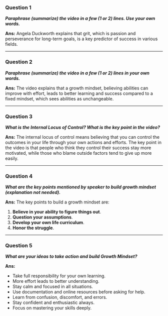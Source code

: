 ### Question 1
***Paraphrase (summarize) the video in a few (1 or 2) lines. Use your own words.***

**Ans:**
Angela Duckworth explains that grit, which is passion and perseverance for long-term goals, is a key predictor of success in various fields.

---

### Question 2
***Paraphrase (summarize) the video in a few (1 or 2) lines in your own words.***

**Ans:**
The video explains that a growth mindset, believing abilities can improve with effort, leads to better learning and success compared to a fixed mindset, which sees abilities as unchangeable. 

---

### Question 3
***What is the Internal Locus of Control? What is the key point in the video?***

**Ans:**
The internal locus of control means believing that you can control the outcomes in your life through your own actions and efforts. The key point in the video is that people who think they control their success stay more motivated, while those who blame outside factors tend to give up more easily.

---

### Question 4
***What are the key points mentioned by speaker to build growth mindset (explanation not needed).***

**Ans:**
The key points to build a growth mindset are:

1. **Believe in your ability to figure things out**.
2. **Question your assumptions**.
3. **Develop your own life curriculum**.
4. **Honor the struggle**.

---

### Question 5
***What are your ideas to take action and build Growth Mindset?***

**Ans:**
- Take full responsibility for your own learning.
- More effort leads to better understanding.
- Stay calm and focused in all situations.
- Use documentation and online resources before asking for help.
- Learn from confusion, discomfort, and errors.
- Stay confident and enthusiastic always.
- Focus on mastering your skills deeply.

